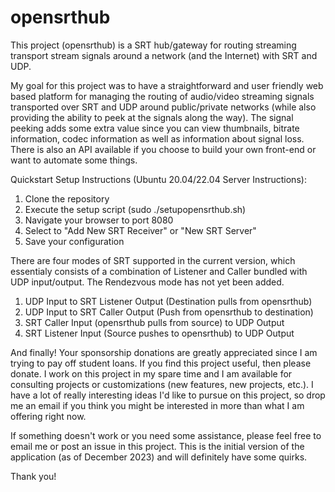 # opensrthub
This project (opensrthub) is a SRT hub/gateway for routing streaming transport stream signals around a network (and the Internet) with SRT and UDP.

My goal for this project was to have a straightforward and user friendly web based platform for managing the routing of audio/video streaming signals transported
over SRT and UDP around public/private networks (while also providing the ability to peek at the signals along the way).  The signal peeking adds some extra value since you
can view thumbnails, bitrate information, codec information as well as information about signal loss.  There is also an API available if you choose to build your own
front-end or want to automate some things.

Quickstart Setup Instructions (Ubuntu 20.04/22.04 Server Instructions):
1. Clone the repository
2. Execute the setup script (sudo ./setupopensrthub.sh)
3. Navigate your browser to port 8080
4. Select to "Add New SRT Receiver" or "New SRT Server"
5. Save your configuration

There are four modes of SRT supported in the current version, which essentialy consists of a combination of Listener and Caller bundled with UDP input/output.  The Rendezvous mode has not yet been added.

1. UDP Input to SRT Listener Output (Destination pulls from opensrthub)
2. UDP Input to SRT Caller Output (Push from opensrthub to destination)
3. SRT Caller Input (opensrthub pulls from source) to UDP Output
4. SRT Listener Input (Source pushes to opensrthub) to UDP Output

And finally!  Your sponsorship donations are greatly appreciated since I am trying to pay off student loans.  If you find this project useful, then please donate.  I work on this project in my spare time and I am available for consulting projects or customizations (new features, new projects, etc.).  I have a lot of really interesting ideas I'd like to pursue on this project, so drop me an email if you think you might be interested in more than what I am offering right now.

If something doesn't work or you need some assistance, please feel free to email me or post an issue in this project.  This is the initial version of the application (as of December 2023) and will definitely have some quirks.

Thank you!
